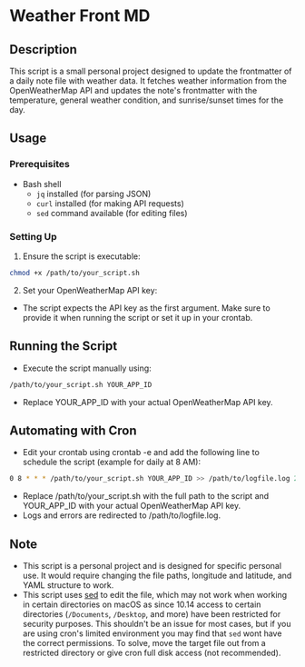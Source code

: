 # Weather Front MD

## Description
This script is a small personal project designed to update the frontmatter of a daily note file with weather data. It fetches weather information from the OpenWeatherMap API and updates the note's frontmatter with the temperature, general weather condition, and sunrise/sunset times for the day.

## Usage

### Prerequisites
- Bash shell
  - `jq` installed (for parsing JSON)
  - `curl` installed (for making API requests)
  - `sed` command available (for editing files)

### Setting Up

1. Ensure the script is executable:

```bash
chmod +x /path/to/your_script.sh
```

2. Set your OpenWeatherMap API key:
- The script expects the API key as the first argument. Make sure to provide it when running the script or set it up in your crontab.

## Running the Script

- Execute the script manually using:

```bash
/path/to/your_script.sh YOUR_APP_ID
```

- Replace YOUR_APP_ID with your actual OpenWeatherMap API key.

## Automating with Cron

- Edit your crontab using crontab -e and add the following line to schedule the script (example for daily at 8 AM):

```bash
0 8 * * * /path/to/your_script.sh YOUR_APP_ID >> /path/to/logfile.log 2>&1
```

- Replace /path/to/your_script.sh with the full path to the script and YOUR_APP_ID with your actual OpenWeatherMap API key.
- Logs and errors are redirected to /path/to/logfile.log.

## Note

- This script is a personal project and is designed for specific personal use. It would require changing the file paths, longitude and latitude, and YAML structure to work.
- This script uses [sed](https://www.gnu.org/software/sed/manual/sed.html) to edit the file, which may not work when working in certain directories on macOS as since 10.14 access to certain directories (`/Documents`, `/Desktop`, and more) have been restricted for security purposes. This shouldn't be an issue for most cases, but if you are using cron's limited environment you may find that `sed` wont have the correct permissions. To solve, move the target file out from a restricted directory or give cron full disk access (not recommended).

